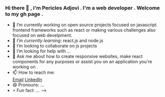 ### Hi there 👋 , i'm Pericles Adjovi . I'm a web developer . Welcome to my gh page .<br> 

- 🔭 I’m currently working on open source projects focused 
on javascript frontend frameworks such as react or making 
various challenges also focused on web develpment. <br>
- 🌱 *I’m currently learning*: react.js and node.js <br>
- 👯 I’m looking to collaborate on js projects <br>
- 🤔 I’m looking for help with ...
- 💬 Ask me about how to create responsive websites,
make react components for any purposes or assist you
on an application you're working on . <br>
- 📫 How to reach me: <br>
[Email](periclesadjovi@gmail.com)
[LinkedIn](https://www.linkedin.com/in/cmvnk)
- 😄 Pronouns: ...
- ⚡ Fun fact: ...
-->
